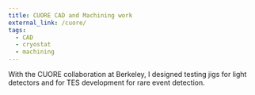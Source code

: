 ```yaml
---
title: CUORE CAD and Machining work
external_link: /cuore/
tags:
  - CAD
  - cryostat
  - machining
---
```


With the CUORE collaboration at Berkeley, I designed testing jigs for light detectors and for TES development for rare event detection.

<!--more-->
